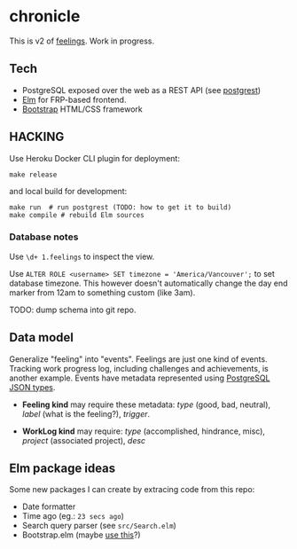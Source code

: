 # chronicle

This is v2 of [feelings](https://github.com/srid/feelings). Work in progress.

## Tech

* PostgreSQL exposed over the web as a REST API (see [postgrest](https://github.com/begriffs/postgrest))
* [Elm](http://elm-lang.org/) for FRP-based frontend.
* [Bootstrap](http://getbootstrap.com/) HTML/CSS framework

## HACKING

Use Heroku Docker CLI plugin for deployment:

```
make release
```

and local build for development:

```
make run  # run postgrest (TODO: how to get it to build)
make compile # rebuild Elm sources
```

### Database notes

Use `\d+ 1.feelings` to inspect the view.

Use `ALTER ROLE <username> SET timezone = 'America/Vancouver';` to set database timezone. This however doesn't automatically change the day end marker from 12am to something custom (like 3am).

TODO: dump schema into git repo.

## Data model

Generalize "feeling" into "events". Feelings are just one kind of events. Tracking work progress log, including challenges and achievements, is another example. Events have metadata represented using [PostgreSQL JSON types](https://blog.heroku.com/archives/2012/12/6/postgres_92_now_available#json-support).

* **Feeling kind** may require these metadata: *type* (good, bad, neutral), *label* (what is the feeling?), *trigger*.

* **WorkLog kind** may require: *type* (accomplished, hindrance, misc), *project* (associated project), *desc*


## Elm package ideas

Some new packages I can create by extracing code from this repo:

* Date formatter
* Time ago (eg.: `23 secs ago`)
* Search query parser (see `src/Search.elm`)
* Bootstrap.elm (maybe [use this](https://github.com/circuithub/elm-bootstrap-html)?)
